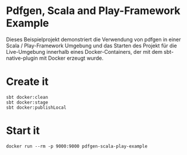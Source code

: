 # Pdfgen, Scala and Play-Framework Example

Dieses Beispielprojekt demonstriert die Verwendung von pdfgen in einer Scala / Play-Framework Umgebung
und das Starten des Projekt für die Live-Umgebung innerhalb eines Docker-Containers,
der mit dem sbt-native-plugin mit Docker erzeugt wurde.

# Create it

```
sbt docker:clean
sbt docker:stage
sbt docker:publishLocal
```

# Start it

```
docker run --rm -p 9000:9000 pdfgen-scala-play-example
```
